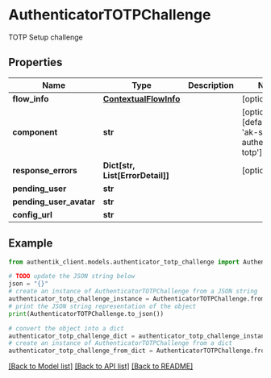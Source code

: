 # AuthenticatorTOTPChallenge

TOTP Setup challenge

## Properties

Name | Type | Description | Notes
------------ | ------------- | ------------- | -------------
**flow_info** | [**ContextualFlowInfo**](ContextualFlowInfo.md) |  | [optional] 
**component** | **str** |  | [optional] [default to 'ak-stage-authenticator-totp']
**response_errors** | **Dict[str, List[ErrorDetail]]** |  | [optional] 
**pending_user** | **str** |  | 
**pending_user_avatar** | **str** |  | 
**config_url** | **str** |  | 

## Example

```python
from authentik_client.models.authenticator_totp_challenge import AuthenticatorTOTPChallenge

# TODO update the JSON string below
json = "{}"
# create an instance of AuthenticatorTOTPChallenge from a JSON string
authenticator_totp_challenge_instance = AuthenticatorTOTPChallenge.from_json(json)
# print the JSON string representation of the object
print(AuthenticatorTOTPChallenge.to_json())

# convert the object into a dict
authenticator_totp_challenge_dict = authenticator_totp_challenge_instance.to_dict()
# create an instance of AuthenticatorTOTPChallenge from a dict
authenticator_totp_challenge_from_dict = AuthenticatorTOTPChallenge.from_dict(authenticator_totp_challenge_dict)
```
[[Back to Model list]](../README.md#documentation-for-models) [[Back to API list]](../README.md#documentation-for-api-endpoints) [[Back to README]](../README.md)


